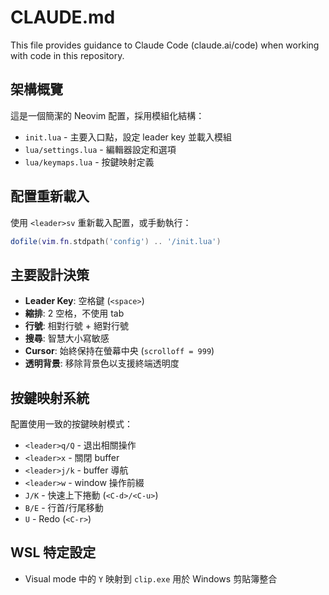 # CLAUDE.md

This file provides guidance to Claude Code (claude.ai/code) when working with code in this repository.

## 架構概覽

這是一個簡潔的 Neovim 配置，採用模組化結構：

- `init.lua` - 主要入口點，設定 leader key 並載入模組
- `lua/settings.lua` - 編輯器設定和選項
- `lua/keymaps.lua` - 按鍵映射定義

## 配置重新載入

使用 `<leader>sv` 重新載入配置，或手動執行：
```lua
dofile(vim.fn.stdpath('config') .. '/init.lua')
```

## 主要設計決策

- **Leader Key**: 空格鍵 (`<space>`)
- **縮排**: 2 空格，不使用 tab
- **行號**: 相對行號 + 絕對行號
- **搜尋**: 智慧大小寫敏感
- **Cursor**: 始終保持在螢幕中央 (`scrolloff = 999`)
- **透明背景**: 移除背景色以支援終端透明度

## 按鍵映射系統

配置使用一致的按鍵映射模式：
- `<leader>q/Q` - 退出相關操作
- `<leader>x` - 關閉 buffer
- `<leader>j/k` - buffer 導航
- `<leader>w` - window 操作前綴
- `J/K` - 快速上下捲動 (`<C-d>/<C-u>`)
- `B/E` - 行首/行尾移動
- `U` - Redo (`<C-r>`)

## WSL 特定設定

- Visual mode 中的 `Y` 映射到 `clip.exe` 用於 Windows 剪貼簿整合